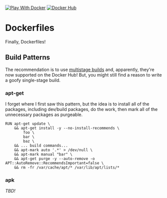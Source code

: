 [![Play With Docker](https://img.shields.io/badge/labs-play--with--docker.com-blue.svg)](https://labs.play-with-docker.com/) [![Docker Hub](https://img.shields.io/badge/docker%20hub-anthonymastrean-blue.svg)](https://hub.docker.com/u/anthonymastrean/)

# Dockerfiles

Finally, Dockerfiles!

## Build Patterns

The recommendation is to use [multistage builds](https://docs.docker.com/develop/develop-images/multistage-build/) and, apparently, they're now supported on the Docker Hub! But, you might still find a reason to write a goofy single-stage build.

### apt-get

I forget where I first saw this pattern, but the idea is to install all of the packages, including dev/build packages, do the work, then mark all of the unnecessary packages as purgeable.

```
RUN apt-get update \
    && apt-get install -y --no-install-recommends \
        foo \
        bar \
        baz \
    && ... build commands... 
    && apt-mark auto '.*' > /dev/null \
    && apt-mark manual "bar" \
    && apt-get purge -y --auto-remove -o APT::AutoRemove::RecommendsImportant=false \
    && rm -fr /var/cache/apt/* /var/lib/apt/lists/*
```

### apk

_TBD!_
